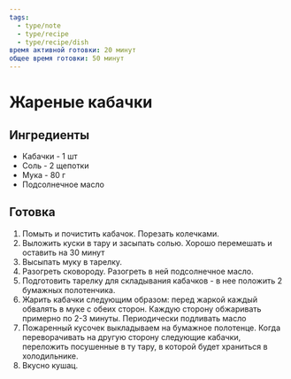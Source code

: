 ```yaml
---
tags:
  - type/note
  - type/recipe
  - type/recipe/dish
время активной готовки: 20 минут
общее время готовки: 50 минут
---
```

# Жареные кабачки
## Ингредиенты

- Кабачки - 1 шт
- Соль - 2 щепотки
- Мука - 80 г
- Подсолнечное масло
## Готовка

1. Помыть и почистить кабачок. Порезать колечками.
2. Выложить куски в тару и засыпать солью. Хорошо перемешать и оставить на 30 минут
3. Высыпать муку в тарелку. 
4. Разогреть сковороду. Разогреть в ней подсолнечное масло.
5. Подготовить тарелку для складывания кабачков - в нее положить 2 бумажных полотенчика.
6. Жарить кабачки следующим образом: перед жаркой каждый обвалять в муке с обеих сторон. Каждую сторону обжаривать примерно по 2-3 минуты. Периодически подливать масло
7. Пожаренный кусочек выкладываем на бумажное полотенце. Когда переворачивать на другую сторону следующие кабачки, переложить посушенные в ту тару, в которой будет храниться в холодильнике.
8. Вкусно кушац.